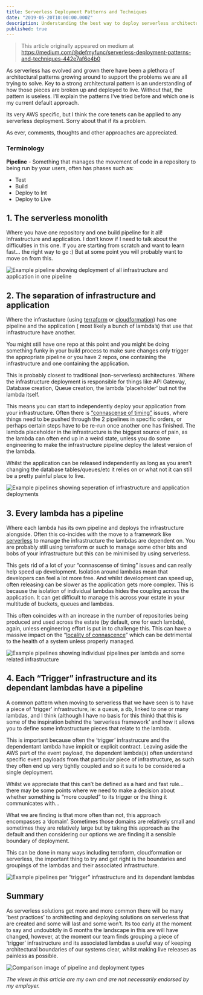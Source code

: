 ```yaml
---
title: Serverless Deployment Patterns and Techniques
date: "2019-05-20T10:00:00.000Z"
description: Understanding the best way to deploy serverless architectures and solutions
published: true
---
```

> This article originally appeared on medium at https://medium.com/@defmyfunc/serverless-deployment-patterns-and-techniques-442e7af6e4b0

As serverless has evolved and grown there have been a plethora of architectural patterns growing around to support the problems we are all trying to solve. Key to a strong architectural pattern is an understanding of how those pieces are broken up and deployed to live. Without that, the pattern is useless. I’ll explain the patterns I’ve tried before and which one is my current default approach.

Its very AWS specific, but I think the core tenets can be applied to any serverless deployment. Sorry about that if its a problem.

As ever, comments, thoughts and other approaches are appreciated.

### Terminology

**Pipeline** - Something that manages the movement of code in a repository to being run by your users, often has phases such as:

* Test
* Build
* Deploy to Int
* Deploy to Live

## 1. The serverless monolith

Where you have one repository and one build pipeline for it all! Infrastructure and application. I don’t know if I need to talk about the difficulties in this one. If you are starting from scratch and want to learn fast… the right way to go :) But at some point you will probably want to move on from this.

![Example pipeline showing deployment of all infrastructure and application in one pipeline](./1_1tzxEfA6x4qI9zbN0bqiVA.png)

## 2. The separation of infrastructure and application

Where the infrastucture (using [terraform](https://www.terraform.io/) or [cloudformation](https://aws.amazon.com/cloudformation/)) has one pipeline and the application ( most likely a bunch of lambda’s) that use that infrastructure have another.

You might still have one repo at this point and you might be doing something funky in your build process to make sure changes only trigger the appropriate pipeline or you have 2 repos, one containing the infrastructure and one containing the application.

This is probably closest to traditional (non-serverless) architectures. Where the infrastructure deployment is responsible for things like API Gateway, Database creation, Queue creation, the lambda ‘placeholder’ but not the lambda itself.

This means you can start to independently deploy your application from your infrastructure. Often there is [“connascense of timing”](http://connascense.com) issues, where things need to be pushed through the 2 pipelines in specific orders, or perhaps certain steps have to be re-run once another one has finished. The lambda placeholder in the infrastructure is the biggest source of pain, as the lambda can often end up in a weird state, unless you do some engineering to make the infrastructure pipeline deploy the latest version of the lambda.

Whilst the application can be released independently as long as you aren’t changing the database tables/queues/etc it relies on or what not it can still be a pretty painful place to live.

![Example pipelines showing seperation of infrastructure and application deployments](./1_uxRs7Oe2OyS0IP9iB0J_XQ.png)

## 3. Every lambda has a pipeline

Where each lambda has its own pipeline and deploys the infrastructure alongside. Often this co-incides with the move to a framework like [serverless](https://serverless.com/) to manage the infrastructure the lambdas are dependent on. You are probably still using terraform or such to manage some other bits and bobs of your infrastructure but this can be minimised by using serverless.

This gets rid of a lot of your “connascense of timing” issues and can really help speed up development. Isolation around lambdas mean that developers can feel a lot more free. And whilst development can speed up, often releasing can be slower as the application gets more complex. This is because the isolation of individual lambdas hides the coupling across the application. It can get difficult to manage this across your estate in your multitude of buckets, queues and lambdas.

This often coincides with an increase in the number of repositories being produced and used across the estate (by default, one for each lambda), again, unless engineering effort is put in to challenge this. This can have a massive impact on the “[locality of connascence](https://connascence.io/locality.html)” which can be detrimental to the health of a system unless properly managed.

![Example pipelines showing individual pipelines per lambda and some related infrastructure](./1_sS7JCgC2o8Cd9Gq-oTPzCg.png)

## 4. Each “Trigger” infrastructure and its dependant lambdas have a pipeline

A common pattern when moving to serverless that we have seen is to have a piece of ‘trigger’ infrastructure, ie: a queue, a db, linked to one or many lambdas, and I think (although I have no basis for this think) that this is some of the inspiration behind the ‘serverless framework’ and how it allows you to define some infrastructure pieces that relate to the lambda.

This is important because often the ‘trigger’ infrastrucure and the dependentant lambda have impicit or explicit contract. Leaving aside the AWS part of the event payload, the dependent lambda(s) often understand specific event payloads from that particular piece of infrastructure, as such they often end up very tightly coupled and so it suits to be considered a single deployment.

Whilst we appreciate that this can’t be defined as a hard and fast rule… there may be some points where we need to make a decision about whether something is “more coupled” to its trigger or the thing it communicates with…

What we are finding is that more often than not, this approach encompasses a ‘domain’. Sometimes those domains are relatively small and sometimes they are relatively large but by taking this approach as the default and then considering our options we are finding it a sensible boundary of deployment.

This can be done in many ways including terraform, cloudformation or serverless, the important thing to try and get right is the boundaries and groupings of the lambdas and their associated infrastructure.

![Example pipelines per “trigger” infrastructure and its dependant lambdas](./1_9qPmSTG_sX3MMLoA1P7wFA.png)

## Summary

As serverless solutions get more and more common there will be many ‘best practices’ to architecting and deploying solutions on serverless that are created and some will last and some won’t. Its too early at the moment to say and undoubtdly in 6 months the landscape in this are will have changed, however, at the moment our team finds grouping a piece of ‘trigger’ infrastructure and its associated lambdas a useful way of keeping architectural boundaries of our systems clear, whilst making live releases as painless as possible.

![Comparison image of pipeline and deployment types](./1_dpQVg7xliEp6xqClyXu0kA.png)

*The views in this article are my own and are not necessarily endorsed by my employer.*